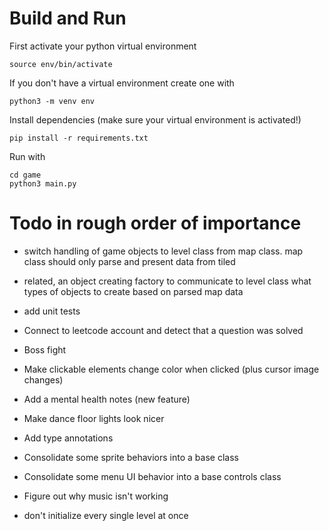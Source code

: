 # Build and Run

First activate your python virtual environment

```
source env/bin/activate
```

If you don't have a virtual environment create one with

```
python3 -m venv env
```

Install dependencies (make sure your virtual environment is activated!)

```
pip install -r requirements.txt
```

Run with

```
cd game
python3 main.py
```

# Todo in rough order of importance

- switch handling of game objects to level class from map class. map class should only parse and present data from tiled
- related, an object creating factory to communicate to level class what types of objects to create based on parsed map data
- add unit tests
- Connect to leetcode account and detect that a question was solved
- Boss fight
- Make clickable elements change color when clicked (plus cursor image changes)

- Add a mental health notes (new feature)
- Make dance floor lights look nicer
- Add type annotations
- Consolidate some sprite behaviors into a base class
- Consolidate some menu UI behavior into a base controls class
- Figure out why music isn't working
- don't initialize every single level at once
